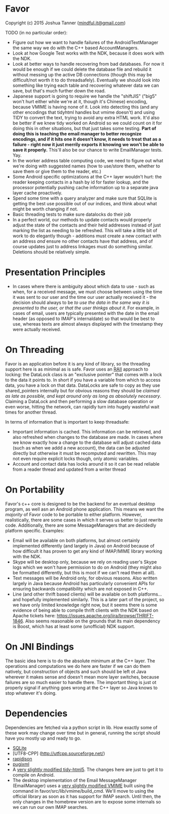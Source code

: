 Favor
==

Copyright (c) 2015  Joshua Tanner (mindful.jt@gmail.com)

TODO (in no particular order):
 - Figure out how we want to handle failures of the AndroidTextManager the same way we do with the C++ based AccountManagers.
 - Look at how Google Test works with the NDK, because it does work with the NDK.
 - Look at better ways to handle recovering from bad databases. For now it would be enough if we could delete the database file and rebuild it without messing up the active DB connections
 (though this may be difficult/not worth it to do threadsafely). Eventually we should look into something like trying each table and recovering whatever data we can save, but that's much
 further down the road.
 - Japanese support is going to require we handle the "shiftJIS" ("big5" won't hurt either while we're at it, though it's Chinese) encoding, because VMIME is having none of it. 
 Look into detecting this (and any other encodings that tidyhtml handles but vmime doesn't) and using TIDY to convert the text, trying to avoid any extra HTML work. It'd also be better if we knew tidy worked on Android so we could count on it for doing this in other
 situations, but that just takes some testing. __Part of doing this is teaching the email manager to better recognize encodings, and if it hits one it doesn't know, it needs to treat that
 as a failure - right now it just merrily exports it knowing we won't be able to save it properly.__ This'll also be our chance to write EmailManager tests. Yay.
 - In the worker address table computing code, we need to figure out what we're doing with suggested names (how to use/store them, whether to save them or give them to the reader, etc.)
 - Some Android specific optimizations at the C++ layer wouldn't hurt: the reader keeping contacts in a hash by id for faster lookup, and the processor potentially pushing
 cache information up to a separate java layer cache proactively. 
 - Spend some time with a query analyzer and make sure that SQLlite is getting the best use possible out of our indices, and think about what might be worth changing if not.
 - Basic threading tests to make sure datalocks do their job
 - In a perfect world, our methods to update contacts would properly adjust the state of the contacts and their held addresses instead of just marking the list as needing to be
 refreshed. This will take a little bit of work to do elegantly though - additions must create a new contact with an address _and_ ensure no other contacts have that address, and of
 course updates just to address linkages must do something similar. Deletions should be relatively simple. 
 
Presentation Principles
==
 - In cases where there is ambiguity about which data to use - such as when, for a received message, we must choose between using the time it was sent to our user and the time our user actually
 received it - the decision should always to be _to use the data in the same way it is presented to the user, or that the user thinkgs about it_. For example, in cases of email, users are typically
 presented with the date in the email header (as opposed to IMAP's internaldate) so that would be best to use, whereas texts are almost always displayed with the timestamp they were actually received. 
 
 
On Threading
==
 Favor is an application before it is any kind of library, so the threading support here is as minimal as is safe. Favor uses an [RAII](http://en.wikipedia.org/wiki/Resource_Acquisition_Is_Initialization)
 approach to locking: the DataLock class is an "exclusive pointer" that comes with a lock to the data it points to. In short if you have a variable from which to access data, you have a lock on that
 data. DataLocks are safe to copy as they use shared_pointers internally but for obvious reasons they should be _claimed as late as possible, and kept around only as long as absolutely
 necessary_. Claiming a DataLock and then performing a slow database operation or even worse, hitting the network, can rapidly turn into hugely wasteful wait times for another thread.
 
 In terms of information that is important to keep threadsafe:
  - Important information is cached. This information can be retrieved, and also refreshed when changes to the database are made. In cases where we know exactly how a change to the database will
  adjust cached data (such as when we addd a new account), the data can be adjusted directly but otherwise it must be recomputed and rewritten. This may not even require explicit locks though,
  only atomic variables. 
  - Account and contact data has locks around it so it can be read reliable from a reader thread and updated from a writer thread
 

On Portability
==
Favor's c++ core is designed to be the backend for an eventual desktop program, as well asn an Android phone application. This means we want the _majority_ of Favor code to be portable to either
platform. However, realistically, there are some cases in which it serves us better to just rewrite code. Additionally, there are some MessageManagers that are decidedly platform specific. Examples:
 - Email will be available on both platforms, but almost certainly implemented differently (and largely in Java) on Android because of how difficult it has proven to get any kind of IMAP/MIME library
 working with the NDK.
 - Skype will be desktop only, because we rely on reading user's Skype logs which we won't have permission to do on Android (they might also be formatted differently, but this is moot if we can't read
 them at all).
 - Text messages will be Android only, for obvious reasons. Also written largely in Java because Android has particularly convenient APIs for ensuring backwards compatibility which are not
 exposed in C++.
 - Line (and other thrift based clients) will be available on both platforms... and hopefully implemented similarly. This is a later part of the project, so we have only limited knowledge right now,
 but it seems there is some evidence of being able to compile thrift clients with the NDK based on Apache tickets here: https://issues.apache.org/jira/browse/THRIFT-1846. Also seems reasonable on the
 grounds that its main dependency is Boost, which has at least some (unofficial) NDK support.
 
 
On JNI Bindings
==
The basic idea here is to do the absolute minimum at the C++ layer. The operations and computations we do here are faster if we can do them natively, but construction of objects and such
should be left ot Java wherever it makes sense and doesn't mean more layer switches, because failures are so much easier to handle there. The important thing is just ot properly signal
if anything goes wrong at the C++ layer so Java knows to stop whatever it's doing. 

Dependencies
==
Dependencies are fetched via a python script in lib. How exactly some of these work may change over time but in general, running the script should have you mostly up and ready to go. 
 - [SQLite](http://sqlite.org/)
 - [UTF8-CPP] (http://utfcpp.sourceforge.net/)
 - [rapidjson](https://github.com/miloyip/rapidjson)
 - [pugixml](https://github.com/zeux/pugixml)
 - A [very slightly modified tidy-html5](https://github.com/Mindful/tidy-html5). The changes here are just to get it to compile on Android.
 - The desktop implementation of the Email MessageManager (EmailManager) uses a [very slightly modified VMIME](https://github.com/Mindful/vmime/)  built using the command in 
 favor/src/lib/vmime/build_cmd. We'll move to using the official library as soon as it has support for IMAP search. Until then, the only changes in the homebrew version are to expose some 
 internals so we can run our own IMAP searches.
 
